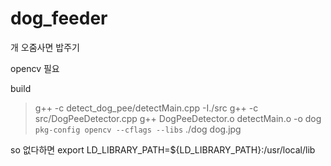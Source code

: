 # dog_feeder
개 오줌사면 밥주기

opencv 필요

build 
> g++ -c detect_dog_pee/detectMain.cpp -I./src
> g++ -c src/DogPeeDetector.cpp
> g++ DogPeeDetector.o detectMain.o -o dog `pkg-config opencv --cflags --libs`
> ./dog dog.jpg

so 없다하면
export LD_LIBRARY_PATH=${LD_LIBRARY_PATH}:/usr/local/lib
